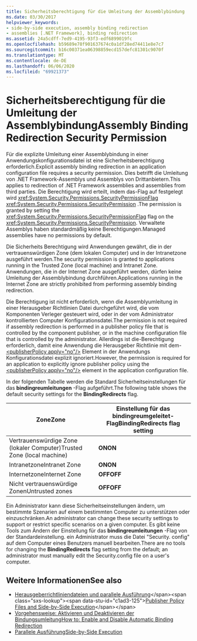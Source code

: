```yaml
---
title: Sicherheitsberechtigung für die Umleitung der Assemblybindung
ms.date: 03/30/2017
helpviewer_keywords:
- side-by-side execution, assembly binding redirection
- assemblies [.NET Framework], binding redirection
ms.assetid: 24a5cdff-7ed9-4195-93f3-edf6899019fc
ms.openlocfilehash: b59689e78f901637674c0a1df28ed74411e8e7c7
ms.sourcegitcommit: b16c00371ea06398859ecd157defc81301c9070f
ms.translationtype: MT
ms.contentlocale: de-DE
ms.lasthandoff: 06/06/2020
ms.locfileid: "69921373"
---
```

# <a name="assembly-binding-redirection-security-permission"></a><span data-ttu-id="c1ad3-102">Sicherheitsberechtigung für die Umleitung der Assemblybindung</span><span class="sxs-lookup"><span data-stu-id="c1ad3-102">Assembly Binding Redirection Security Permission</span></span>
<span data-ttu-id="c1ad3-103">Für die explizite Umleitung einer Assemblybindung in einer Anwendungskonfigurationsdatei ist eine Sicherheitsberechtigung erforderlich.</span><span class="sxs-lookup"><span data-stu-id="c1ad3-103">Explicit assembly binding redirection in an application configuration file requires a security permission.</span></span> <span data-ttu-id="c1ad3-104">Dies betrifft die Umleitung von .NET Framework-Assemblys und Assemblys von Drittanbietern.</span><span class="sxs-lookup"><span data-stu-id="c1ad3-104">This applies to redirection of .NET Framework assemblies and assemblies from third parties.</span></span> <span data-ttu-id="c1ad3-105">Die Berechtigung wird erteilt, indem das-Flag auf festgelegt wird <xref:System.Security.Permissions.SecurityPermissionFlag> <xref:System.Security.Permissions.SecurityPermission> .</span><span class="sxs-lookup"><span data-stu-id="c1ad3-105">The permission is granted by setting the <xref:System.Security.Permissions.SecurityPermissionFlag> flag on the <xref:System.Security.Permissions.SecurityPermission>.</span></span> <span data-ttu-id="c1ad3-106">Verwaltete Assemblys haben standardmäßig keine Berechtigungen.</span><span class="sxs-lookup"><span data-stu-id="c1ad3-106">Managed assemblies have no permissions by default.</span></span>  
  
 <span data-ttu-id="c1ad3-107">Die Sicherheits Berechtigung wird Anwendungen gewährt, die in der vertrauenswürdigen Zone (dem lokalen Computer) und in der Intranetzone ausgeführt werden.</span><span class="sxs-lookup"><span data-stu-id="c1ad3-107">The security permission is granted to applications running in the Trusted Zone (local machine) and Intranet Zone.</span></span> <span data-ttu-id="c1ad3-108">Anwendungen, die in der Internet Zone ausgeführt werden, dürfen keine Umleitung der Assemblybindung durchführen.</span><span class="sxs-lookup"><span data-stu-id="c1ad3-108">Applications running in the Internet Zone are strictly prohibited from performing assembly binding redirection.</span></span>  
  
 <span data-ttu-id="c1ad3-109">Die Berechtigung ist nicht erforderlich, wenn die Assemblyumleitung in einer Herausgeber Richtlinien Datei durchgeführt wird, die vom Komponenten Verleger gesteuert wird, oder in der vom Administrator kontrollierten Computer Konfigurationsdatei.</span><span class="sxs-lookup"><span data-stu-id="c1ad3-109">The permission is not required if assembly redirection is performed in a publisher policy file that is controlled by the component publisher, or in the machine configuration file that is controlled by the administrator.</span></span> <span data-ttu-id="c1ad3-110">Allerdings ist die-Berechtigung erforderlich, damit eine Anwendung die Herausgeber Richtlinie mit dem- [\<publisherPolicy apply="no"/>](./file-schema/runtime/publisherpolicy-element.md) Element in der Anwendungs Konfigurationsdatei explizit ignoriert.</span><span class="sxs-lookup"><span data-stu-id="c1ad3-110">However, the permission is required for an application to explicitly ignore publisher policy using the [\<publisherPolicy apply="no"/>](./file-schema/runtime/publisherpolicy-element.md) element in the application configuration file.</span></span>  
  
 <span data-ttu-id="c1ad3-111">In der folgenden Tabelle werden die Standard Sicherheitseinstellungen für das **bindingreumleitungen** -Flag aufgeführt.</span><span class="sxs-lookup"><span data-stu-id="c1ad3-111">The following table shows the default security settings for the **BindingRedirects** flag.</span></span>  
  
|<span data-ttu-id="c1ad3-112">Zone</span><span class="sxs-lookup"><span data-stu-id="c1ad3-112">Zone</span></span>|<span data-ttu-id="c1ad3-113">Einstellung für das bindingreumgeleitet-Flag</span><span class="sxs-lookup"><span data-stu-id="c1ad3-113">BindingRedirects flag setting</span></span>|  
|----------|-----------------------------------|  
|<span data-ttu-id="c1ad3-114">Vertrauenswürdige Zone (lokaler Computer)</span><span class="sxs-lookup"><span data-stu-id="c1ad3-114">Trusted Zone (local machine)</span></span>|<span data-ttu-id="c1ad3-115">**ON**</span><span class="sxs-lookup"><span data-stu-id="c1ad3-115">**ON**</span></span>|  
|<span data-ttu-id="c1ad3-116">Intranetzone</span><span class="sxs-lookup"><span data-stu-id="c1ad3-116">Intranet Zone</span></span>|<span data-ttu-id="c1ad3-117">**ON**</span><span class="sxs-lookup"><span data-stu-id="c1ad3-117">**ON**</span></span>|  
|<span data-ttu-id="c1ad3-118">Internetzone</span><span class="sxs-lookup"><span data-stu-id="c1ad3-118">Internet Zone</span></span>|<span data-ttu-id="c1ad3-119">**OFF**</span><span class="sxs-lookup"><span data-stu-id="c1ad3-119">**OFF**</span></span>|  
|<span data-ttu-id="c1ad3-120">Nicht vertrauenswürdige Zonen</span><span class="sxs-lookup"><span data-stu-id="c1ad3-120">Untrusted zones</span></span>|<span data-ttu-id="c1ad3-121">**OFF**</span><span class="sxs-lookup"><span data-stu-id="c1ad3-121">**OFF**</span></span>|  
  
 <span data-ttu-id="c1ad3-122">Ein Administrator kann diese Sicherheitseinstellungen ändern, um bestimmte Szenarien auf einem bestimmten Computer zu unterstützen oder einzuschränken.</span><span class="sxs-lookup"><span data-stu-id="c1ad3-122">An administrator can change these security settings to support or restrict specific scenarios on a given computer.</span></span> <span data-ttu-id="c1ad3-123">Es gibt keine Tools zum Ändern der Einstellung für das **bindingreumleitungen** -Flag von der Standardeinstellung. ein Administrator muss die Datei "Security. config" auf dem Computer eines Benutzers manuell bearbeiten.</span><span class="sxs-lookup"><span data-stu-id="c1ad3-123">There are no tools for changing the **BindingRedirects** flag setting from the default; an administrator must manually edit the Security.config file on a user's computer.</span></span>  
  
## <a name="see-also"></a><span data-ttu-id="c1ad3-124">Weitere Informationen</span><span class="sxs-lookup"><span data-stu-id="c1ad3-124">See also</span></span>

- <span data-ttu-id="c1ad3-125">[Herausgeberrichtliniendateien und parallele Ausführung](https://docs.microsoft.com/previous-versions/dotnet/netframework-4.0/06d2bae3(v=vs.100))</span><span class="sxs-lookup"><span data-stu-id="c1ad3-125">[Publisher Policy Files and Side-by-Side Execution](https://docs.microsoft.com/previous-versions/dotnet/netframework-4.0/06d2bae3(v=vs.100))</span></span>
- [<span data-ttu-id="c1ad3-126">Vorgehensweise: Aktivieren und Deaktivieren der Bindungsumleitung</span><span class="sxs-lookup"><span data-stu-id="c1ad3-126">How to: Enable and Disable Automatic Binding Redirection</span></span>](how-to-enable-and-disable-automatic-binding-redirection.md)
- [<span data-ttu-id="c1ad3-127">Parallele Ausführung</span><span class="sxs-lookup"><span data-stu-id="c1ad3-127">Side-by-Side Execution</span></span>](../deployment/side-by-side-execution.md)
